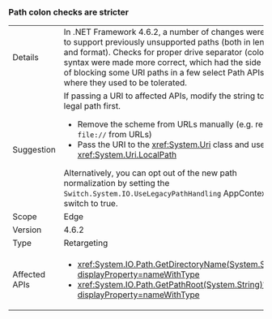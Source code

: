 ### Path colon checks are stricter

|   |   |
|---|---|
|Details|In .NET Framework 4.6.2, a number of changes were made to support previously unsupported paths (both in length and format). Checks for proper drive separator (colon) syntax were made more correct, which had the side effect of blocking some URI paths in a few select Path APIs where they used to be tolerated.|
|Suggestion|If passing a URI to affected APIs, modify the string to be a legal path first.<ul><li>Remove the scheme from URLs manually (e.g. remove <code>file://</code> from URLs)</li><li>Pass the URI to the <xref:System.Uri> class and use <xref:System.Uri.LocalPath></li></ul>Alternatively, you can opt out of the new path normalization by setting the <code>Switch.System.IO.UseLegacyPathHandling</code> AppContext switch to true.|
|Scope|Edge|
|Version|4.6.2|
|Type|Retargeting|
|Affected APIs|<ul><li><xref:System.IO.Path.GetDirectoryName(System.String)?displayProperty=nameWithType></li><li><xref:System.IO.Path.GetPathRoot(System.String)?displayProperty=nameWithType></li></ul>|
